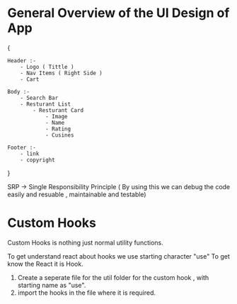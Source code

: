 
# General Overview of the UI Design of App 

{

    Header :- 
        - Logo ( Tittle )
        - Nav Items ( Right Side )
        - Cart

    Body :- 
        - Search Bar
        - Resturant List
            - Resturant Card
                - Image
                - Name
                - Rating
                - Cusines
    
    Footer :- 
        - link
        - copyright
}


SRP -> Single Responsibility Principle ( By using this we can debug the code easily and resuable , maintainable and testable)

# Custom Hooks

Custom Hooks is nothing just normal utility functions.

To get understand react about hooks we use starting character "use" To get know the React it is Hook.

1. Create a seperate file for the util folder for the custom hook , with starting name as "use".
2. import the hooks in the file where it is required.




